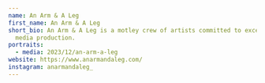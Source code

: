 ```yaml
---
name: An Arm & A Leg
first_name: An Arm & A Leg
short_bio: An Arm & A Leg is a motley crew of artists committed to excellence in
  media production.
portraits:
  - media: 2023/12/an-arm-a-leg
website: https://www.anarmandaleg.com/
instagram: anarmandaleg_
---
```

